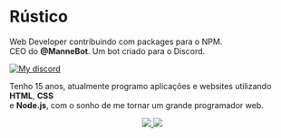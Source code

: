 # Rústico

Web Developer contribuindo com packages para o NPM.<br />
CEO do **@ManneBot**. Um bot criado para o Discord.

<p align="left">
    <a href="https://discord.gg/TnW7mgR">
        <img alt="My discord" src="https://img.shields.io/badge/Discord-R%C3%BAstico%230006-blurple">
    </a>
</p>

Tenho 15 anos, atualmente programo aplicações e websites utilizando **HTML**, **CSS**<br />
e **Node.js**, com o sonho de me tornar um grande programador web.

<p align = "center">
  <a href="https://github.com/talrustico/">
    <img src = "https://github-readme-stats.vercel.app/api?username=talrustico&show_icons=true&theme=white&line_height=27">
    <img src = "https://github-readme-stats.vercel.app/api/top-langs/?username=talrustico&layout=demo&theme=white">
  </a>
</p>
